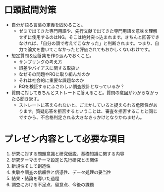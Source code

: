 # 口頭試問対策

- 自分が語る言葉の定義を固めること。
  - ゼミで出てきた専門用語や、先行文献で出てきた専門用語を意味を理解せずに使用するのはNG。そこは絶対突っ込まれます。きちんと回答できなければ、「自分の頭で考えてこなかった」と判断されます。つまり、自力で論文を書いてこなかったと評価されてもおかしくないわけです。
- 想定質問＆回答集を作り込んでおくこと。
  - サンプリングの考え方
  - 誤差やバイアスに関する取扱い
  - なぜその問題やRQに取り組んだのか
  - それは社会的に重要な課題なのか
  - RQを検証するにふさわしい調査設計となっているか？
- 質問に対してきちんとストレートに答えること。質問の意図がわからなかったら聞き返す。
  - ストレートに答えられないと、ごまかしていると捉えられる危険性があります。質疑応答を拒否するということは、審査を拒否することと同じですから、不合格判定される大きなきっかけとなりかねません。
  
# プレゼン内容として必要な項目
1. 研究に対する問題意識と研究仮説、基礎知識に関する内容
1. 研究テーマのテーマ設定と先行研究との関係
1. 新規性そして創造性
1. 実験や調査の信頼性と信憑性、データ処理の妥当性
1. 結果・結論を導いた過程
1. 調査における不足点、留意点、今後の課題
